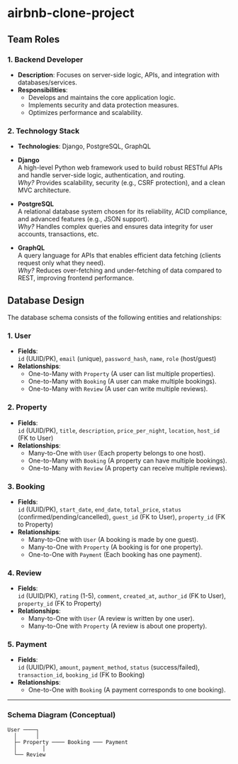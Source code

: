 # airbnb-clone-project

## Team Roles
### 1. Backend Developer
- **Description**: Focuses on server-side logic, APIs, and integration with databases/services.
- **Responsibilities**:
  - Develops and maintains the core application logic.
  - Implements security and data protection measures.
  - Optimizes performance and scalability.
 
### 2. Technology Stack
- **Technologies**: Django, PostgreSQL, GraphQL
- **Django**  
  A high-level Python web framework used to build robust RESTful APIs and handle server-side logic, authentication, and routing.  
  *Why?* Provides scalability, security (e.g., CSRF protection), and a clean MVC architecture.

- **PostgreSQL**  
  A relational database system chosen for its reliability, ACID compliance, and advanced features (e.g., JSON support).  
  *Why?* Handles complex queries and ensures data integrity for user accounts, transactions, etc.

- **GraphQL**  
  A query language for APIs that enables efficient data fetching (clients request only what they need).  
  *Why?* Reduces over-fetching and under-fetching of data compared to REST, improving frontend performance.

## Database Design

The database schema consists of the following entities and relationships:

### 1. **User**
- **Fields**:  
  `id` (UUID/PK), `email` (unique), `password_hash`, `name`, `role` (host/guest)  
- **Relationships**:  
  - One-to-Many with `Property` (A user can list multiple properties).  
  - One-to-Many with `Booking` (A user can make multiple bookings).  
  - One-to-Many with `Review` (A user can write multiple reviews).  

### 2. **Property**
- **Fields**:  
  `id` (UUID/PK), `title`, `description`, `price_per_night`, `location`, `host_id` (FK to User)  
- **Relationships**:  
  - Many-to-One with `User` (Each property belongs to one host).  
  - One-to-Many with `Booking` (A property can have multiple bookings).  
  - One-to-Many with `Review` (A property can receive multiple reviews).  

### 3. **Booking**
- **Fields**:  
  `id` (UUID/PK), `start_date`, `end_date`, `total_price`, `status` (confirmed/pending/cancelled), `guest_id` (FK to User), `property_id` (FK to Property)  
- **Relationships**:  
  - Many-to-One with `User` (A booking is made by one guest).  
  - Many-to-One with `Property` (A booking is for one property).  
  - One-to-One with `Payment` (Each booking has one payment).  

### 4. **Review**
- **Fields**:  
  `id` (UUID/PK), `rating` (1-5), `comment`, `created_at`, `author_id` (FK to User), `property_id` (FK to Property)  
- **Relationships**:  
  - Many-to-One with `User` (A review is written by one user).  
  - Many-to-One with `Property` (A review is about one property).  

### 5. **Payment**
- **Fields**:  
  `id` (UUID/PK), `amount`, `payment_method`, `status` (success/failed), `transaction_id`, `booking_id` (FK to Booking)  
- **Relationships**:  
  - One-to-One with `Booking` (A payment corresponds to one booking).  

---

### Schema Diagram (Conceptual)
```plaintext
User ────┐
  │      │
  ├─ Property ──── Booking ─── Payment
  │        │
  └── Review
